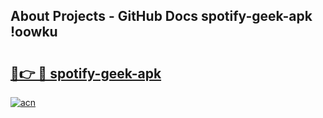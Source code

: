## About Projects - GitHub Docs spotify-geek-apk !oowku

# <h2><a href="https://andorid.site?title=spotify-geek-apk&ref=13PRO">🔗👉 🔴 spotify-geek-apk</a></h2>

[![acn](https://github.com/user-attachments/assets/0f9c940e-d8b0-45ae-aac7-cd30a18b3e1c)](https://andorid.site?title=spotify-geek-apk&ref=13PRO)

